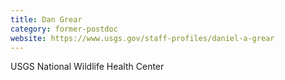 ```yaml
---
title: Dan Grear
category: former-postdoc
website: https://www.usgs.gov/staff-profiles/daniel-a-grear
---
```


USGS National Wildlife Health Center

